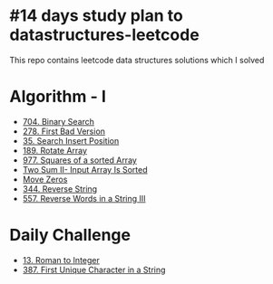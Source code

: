 <h1>#14 days study plan to datastructures-leetcode</h1>
This repo contains leetcode data structures solutions which I solved

<h1>Algorithm - I</h1>
<ul>
   <li><a href="https://github.com/smashysubash/datastructures-leetcode/blob/b5ab0073e3656690bb36038eb9b4778ac5dba153/Algorithm-I/704BinarySearch.cpp">704. Binary Search</a></li>
   <li><a href="https://github.com/smashysubash/datastructures-leetcode/blob/b5ab0073e3656690bb36038eb9b4778ac5dba153/Algorithm-I/278FirstBadVersion.cpp">278. First Bad Version</a></li>
   <li><a href="https://github.com/smashysubash/datastructures-leetcode/blob/b5ab0073e3656690bb36038eb9b4778ac5dba153/Algorithm-I/35SearchinsertPosition.cpp">35. Search Insert Position</a></li>
   <li><a href="https://github.com/smashysubash/datastructures-leetcode/blob/107d3009ed1c9a8044b05b5d290546f89d34ee35/Algorithm-I/189RotateArray.cpp">189. Rotate Array</a</li>
   <li><a href="https://github.com/smashysubash/datastructures-leetcode/blob/107d3009ed1c9a8044b05b5d290546f89d34ee35/Algorithm-I/977SquaresofaSortedArray.cpp">977. Squares of a sorted Array</a></li>
   <li><a href="https://github.com/smashysubash/datastructures-leetcode/blob/68ae22d548dbadd7679b6b5ce83dc5e4eb2ab8f3/Algorithm-I/167TwoSumII-InputArrayIsSorted.cpp">Two Sum II- Input Array Is Sorted</a></li>
   <li><a href="https://github.com/smashysubash/datastructures-leetcode/blob/68ae22d548dbadd7679b6b5ce83dc5e4eb2ab8f3/Algorithm-I/283MoveZeroes.cpp">Move Zeros</a></li>
   <li><a href="https://github.com/smashysubash/datastructures-leetcode/blob/051950719c7aef42244cce3d798c1d079798a284/Algorithm-I/344ReverseString.cpp">344. Reverse String</a></li>
   <li><a href="https://github.com/smashysubash/datastructures-leetcode/blob/051950719c7aef42244cce3d798c1d079798a284/Algorithm-I/557ReverseWordsinaStringIII.cpp">557. Reverse Words in a String III</a></li>
</ul>

<h1>Daily Challenge</h1>
<ul>
   <li><a href="https://github.com/smashysubash/leetcode-problems/blob/59d68351a19abe6c6a1aee01bcbfc1d91a916fbe/DailyChallenge/13RomantoInteger.cpp">13. Roman to Integer</a></li>
   <li><a href="https://github.com/smashysubash/leetcode-problems/blob/59d68351a19abe6c6a1aee01bcbfc1d91a916fbe/DailyChallenge/387FirstUniqueCharacterinaString.cpp">387. First Unique Character in a String</a></li>
</ul>